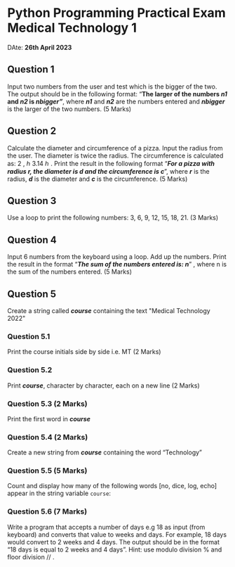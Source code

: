 ﻿
# Python Programming Practical Exam Medical Technology 1

DAte: **26th April 2023**

## Question 1

Input two numbers from the user and test which is the bigger of the two. The output should be in the following format: “**The larger of the numbers  *n1* and *n2* is *nbigger”***, where ***n1*** and ***n2*** are the numbers entered and ***nbigger*** is the larger of the two numbers.   (5 Marks)  

## Question 2

Calculate the diameter and circumference of a pizza. Input the radius from the user. The diameter is twice the radius. The circumference is calculated as: 2 ,     ℎ 3.14     ℎ  .  Print the result in the following format “***For a pizza with radius r, the diameter is d and the circumference is c***”, where ***r*** is the radius, ***d*** is the diameter and ***c*** is the circumference.    (5 Marks)

## Question 3

Use a loop to print the following numbers: 3, 6, 9, 12, 15, 18, 21.    (3 Marks)  

## Question 4

Input 6 numbers from the keyboard using a loop. Add up the numbers. Print the result in the format “***The sum of the numbers entered is: n***” , where n is the sum of the numbers entered.   (5 Marks)  

## Question 5

Create a string called ***course*** containing the text "Medical Technology 2022"

### Question 5.1

Print the course initials side by side i.e. MT  (2 Marks)

### Question 5.2

Print ***course***, character by character, each on a new line  (2 Marks)

### Question 5.3 (2 Marks)

Print the first word in ***course***

### Question 5.4 (2 Marks)

Create a new string from ***course*** containing the word “Technology”

### Question 5.5 (5 Marks)

Count and display how many of the following words [no, dice, log, echo] appear in the string variable `course`:  

### Question 5.6 (7 Marks)

Write a program that accepts a number of days e.g 18 as input (from keyboard) and converts that value to weeks and days. For example, 18 days would convert to 2 weeks and 4 days. The output should be in the format “18 days is equal to 2 weeks and 4 days”.  Hint: use modulo division % and floor division //  .
